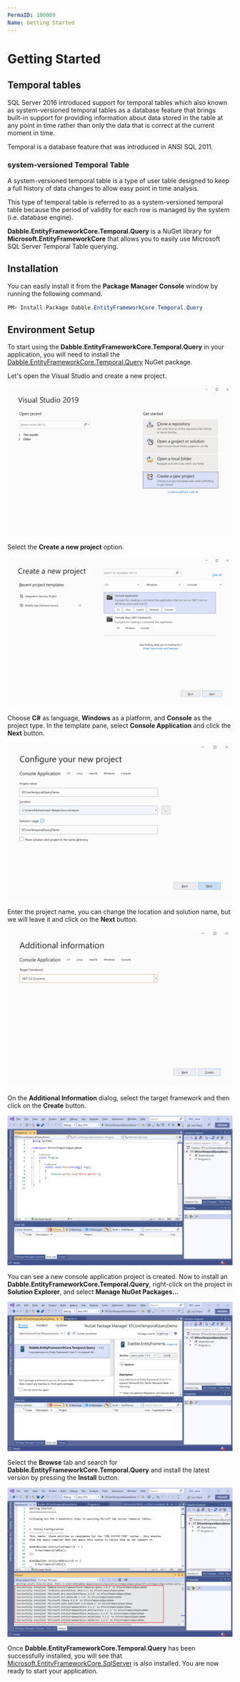 ```yaml
---
PermaID: 100000
Name: Getting Started
---
```


# Getting Started

## Temporal tables

SQL Server 2016 introduced support for temporal tables which also known as system-versioned temporal tables as a database feature that brings built-in support for providing information about data stored in the table at any point in time rather than only the data that is correct at the current moment in time. 

Temporal is a database feature that was introduced in ANSI SQL 2011.

### system-versioned Temporal Table

A system-versioned temporal table is a type of user table designed to keep a full history of data changes to allow easy point in time analysis. 

This type of temporal table is referred to as a system-versioned temporal table because the period of validity for each row is managed by the system (i.e. database engine).

**Dabble.EntityFrameworkCore.Temporal.Query** is a NuGet library for **Microsoft.EntityFrameworkCore** that allows you to easily use Microsoft SQL Server Temporal Table querying.

## Installation

You can easily install it from the **Package Manager Console** window by running the following command.

```csharp
PM> Install-Package Dabble.EntityFrameworkCore.Temporal.Query
```

## Environment Setup

To start using the **Dabble.EntityFrameworkCore.Temporal.Query** in your application, you will need to install the [Dabble.EntityFrameworkCore.Temporal.Query](https://www.nuget.org/packages/Dabble.EntityFrameworkCore.Temporal.Query) NuGet package.

Let's open the Visual Studio and create a new project.

<img src="images/setup-1.png" alt="Create a new project">

Select the **Create a new project** option.

<img src="images/setup-2.png" alt="Select Console Application template">

Choose **C#** as language, **Windows** as a platform, and **Console** as the project type. In the template pane, select **Console Application** and click the **Next** button.

<img src="images/setup-3.png" alt="Configure your new project">

Enter the project name, you can change the location and solution name, but we will leave it and click on the **Next** button.  

<img src="images/setup-4.png" alt="Additional Information">

On the **Additional Information** dialog, select the target framework and then click on the **Create** button.  

<img src="images/setup-5.png" alt="Console Application created">

You can see a new console application project is created. Now to install an **Dabble.EntityFrameworkCore.Temporal.Query**, right-click on the project in **Solution Explorer**, and select **Manage NuGet Packages...**

<img src="images/setup-6.png" alt="Install Dabble.EntityFrameworkCore.Temporal.Query">

Select the **Browse** tab and search for **Dabble.EntityFrameworkCore.Temporal.Query** and install the latest version by pressing the **Install** button. 

<img src="images/setup-7.png" alt="Dabble.EntityFrameworkCore.Temporal.Query installed successfully">

Once **Dabble.EntityFrameworkCore.Temporal.Query** has been successfully installed, you will see that [Microsoft.EntityFrameworkCore.SqlServer](https://www.nuget.org/packages/Microsoft.EntityFrameworkCore.SqlServer) is also installed. You are now ready to start your application.
